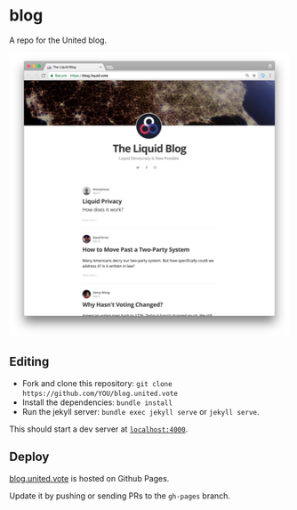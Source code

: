 blog
========

A repo for the United blog.

[<img src="/assets/screenshot3.png" title="screenshot" width="730px" />](https://blog.united.vote)

Editing
---
- Fork and clone this repository: `git clone https://github.com/YOU/blog.united.vote`
- Install the dependencies: `bundle install`
- Run the jekyll server: `bundle exec jekyll serve` or `jekyll serve`.

This should start a dev server at [`localhost:4000`](http://localhost:4000).

Deploy
---
[blog.united.vote](https://blog.united.vote) is hosted on Github Pages.

Update it by pushing or sending PRs to the `gh-pages` branch.
